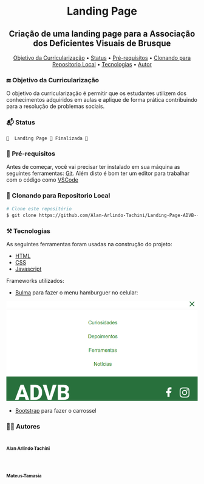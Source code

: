  <h1 align="center">Landing Page</h1>

<h2 align="center">Criação de uma landing page para a Associação dos Deficientes Visuais de Brusque</h2>


<p align="center">
 <a href="#objetivo">Objetivo da Curricularização</a> •
 <a href="#status">Status</a> • 
 <a href="#requisitos">Pré-requisitos</a> • 
 <a href="#clonando">Clonando para Repositorio Local</a> • 
 <a href="#tecnologias">Tecnologias</a> • 
 <a href="#autor">Autor</a>
</p>

<div id="objetivo"></div>

### 🔚 Objetivo da Curricularização

O objetivo da curricularização é permitir que os estudantes utilizem dos conhecimentos adquiridos em aulas e aplique de forma prática contribuindo para a resolução de problemas sociais. 

<div id="status"></div>

### 📬 Status

	🚧  Landing Page 🚀 Finalizada 🚧

<div id="requisitos"></div>

### 🚩 Pré-requisitos

Antes de começar, você vai precisar ter instalado em sua máquina as seguintes ferramentas:
[Git](https://git-scm.com). 
Além disto é bom ter um editor para trabalhar com o código como [VSCode](https://code.visualstudio.com/)

<div id="clonando"></div>

### 🎲 Clonando para Repositorio Local

```bash
# Clone este repositório
$ git clone https://github.com/Alan-Arlindo-Tachini/Landing-Page-ADVB---Curricularizacao-da-Extensao.git
```

<div id="tecnologias"></div>

### ⚒️ Tecnologias

As seguintes ferramentas foram usadas na construção do projeto:

- [HTML](https://html.spec.whatwg.org/)
- [CSS](https://www.w3.org/Style/CSS/Overview.en.html)
- [Javascript](https://www.javascript.com/)

Frameworks utilizados:

- [Bulma](https://bulma.io/) para fazer o menu hamburguer no celular:

![MenuHamburguer](/assets/images/menu%20hamburguer.png
)
- [Bootstrap](https://getbootstrap.com/) para fazer o carrossel


<div id="autor"></div>

### 🙋‍♂️ Autores

<a href="https://github.com/Alan-Arlindo-Tachini">
 <img src="https://avatars.githubusercontent.com/u/160692029?v=4" width="100px;" alt=""/>
	 <br />
 <sub><b>Alan Arlindo Tachini</b></sub></a> <a href="https://github.com/Alan-Arlindo-Tachini" title="Alan-Unifebe"></a>

 <br />
  <br />
  <br />
<a href="https://github.com/MateusTama">
 <img src="https://avatars.githubusercontent.com/u/134970504?v=4" width="100px;" alt=""/>
  <br />
 <sub><b>Mateus Tamasia</b></sub></a> <a href="https://github.com/MateusTama" title="Mateus-Unifebe"></a>
